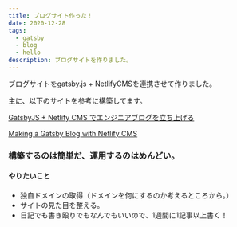 ```yaml
---
title: ブログサイト作った！
date: 2020-12-28
tags:
  - gatsby
  - blog
  - hello
description: ブログサイトを作りました。
---
```

ブログサイトをgatsby.js + NetlifyCMSを連携させて作りました。

主に、以下のサイトを参考に構築してます。

[GatsbyJS + Netlify CMS でエンジニアブログを立ち上げる](https://t-yng.jp/posts/netlify-cms/)

[Making a Gatsby Blog with Netlify CMS](https://www.gatsbyjs.com/tutorial/blog-netlify-cms-tutorial/)

### 構築するのは簡単だ、運用するのはめんどい。
#### やりたいこと
* 独自ドメインの取得（ドメインを何にするのか考えるところから。）
* サイトの見た目を整える。
* 日記でも書き殴りでもなんでもいいので、1週間に1記事以上書く！